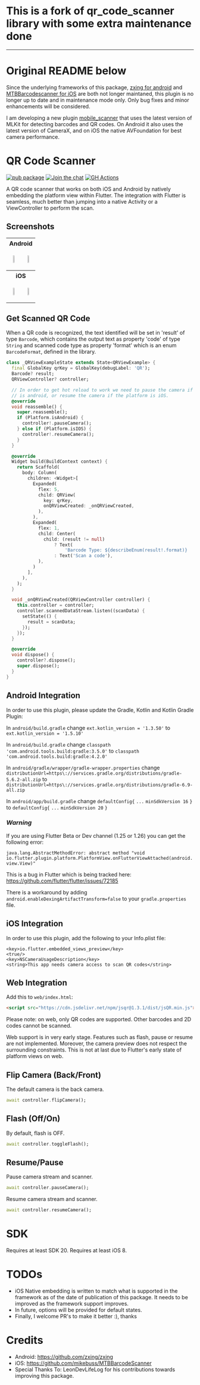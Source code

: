 # This is a fork of qr_code_scanner library with some extra maintenance done

---

# Original README below

Since the underlying frameworks of this package, [zxing for android](https://github.com/zxing/zxing) and [MTBBarcodescanner for iOS](https://github.com/mikebuss/MTBBarcodeScanner) are both not longer maintaned, this plugin is no longer up to date and in maintenance mode only. Only bug fixes and minor enhancements will be considered.

I am developing a new plugin [mobile_scanner](https://pub.dev/packages/mobile_scanner) that uses the latest version of MLKit for detecting barcodes and QR codes. On Android it also uses the latest version of CameraX, and on iOS the native AVFoundation for best camera performance.

# QR Code Scanner

[![pub package](https://img.shields.io/pub/v/qr_code_scanner_plus?include_prereleases)](https://pub.dartlang.org/packages/qr_code_scanner_plus)
[![Join the chat](https://img.shields.io/discord/829004904600961054)](https://discord.gg/aZujk84f6V)
[![GH Actions](https://github.com/juliuscanute/qr_code_scanner_plus/workflows/dart/badge.svg)](https://github.com/juliuscanute/qr_code_scanner_plus/actions)

A QR code scanner that works on both iOS and Android by natively embedding the platform view within Flutter. The integration with Flutter is seamless, much better than jumping into a native Activity or a ViewController to perform the scan.

## Screenshots

<table>
<tr>
<th colspan="2">
Android
</th>
</tr>

<tr>
<td>
<p align="center">
<img src="https://raw.githubusercontent.com/juliuscanute/qr_code_scanner/master/.resources/android-app-screen-one.jpg" width="30%" height="30%">
</p>
</td>
<td>
<p align="center">
<img src="https://raw.githubusercontent.com/juliuscanute/qr_code_scanner/master/.resources/android-app-screen-two.jpg" width="30%" height="30%">
</p>
</td>
</tr>

<tr>
<th colspan="2">
iOS
</th>
</tr>

<tr>
<td>
<p align="center">
<img src="https://raw.githubusercontent.com/juliuscanute/qr_code_scanner/master/.resources/ios-app-screen-one.png" width="30%" height="30%">
</p>
</td>
<td>
<p align="center">
<img src="https://raw.githubusercontent.com/juliuscanute/qr_code_scanner/master/.resources/ios-app-screen-two.png" width="30%" height="30%">
</p>
</td>
</tr>

</table>

## Get Scanned QR Code

When a QR code is recognized, the text identified will be set in 'result' of type `Barcode`, which contains the output text as property 'code' of type `String` and scanned code type as property 'format' which is an enum `BarcodeFormat`, defined in the library.

```dart
class _QRViewExampleState extends State<QRViewExample> {
  final GlobalKey qrKey = GlobalKey(debugLabel: 'QR');
  Barcode? result;
  QRViewController? controller;

  // In order to get hot reload to work we need to pause the camera if the platform
  // is android, or resume the camera if the platform is iOS.
  @override
  void reassemble() {
    super.reassemble();
    if (Platform.isAndroid) {
      controller!.pauseCamera();
    } else if (Platform.isIOS) {
      controller!.resumeCamera();
    }
  }

  @override
  Widget build(BuildContext context) {
    return Scaffold(
      body: Column(
        children: <Widget>[
          Expanded(
            flex: 5,
            child: QRView(
              key: qrKey,
              onQRViewCreated: _onQRViewCreated,
            ),
          ),
          Expanded(
            flex: 1,
            child: Center(
              child: (result != null)
                  ? Text(
                      'Barcode Type: ${describeEnum(result!.format)}   Data: ${result!.code}')
                  : Text('Scan a code'),
            ),
          )
        ],
      ),
    );
  }

  void _onQRViewCreated(QRViewController controller) {
    this.controller = controller;
    controller.scannedDataStream.listen((scanData) {
      setState(() {
        result = scanData;
      });
    });
  }

  @override
  void dispose() {
    controller?.dispose();
    super.dispose();
  }
}

```

## Android Integration

In order to use this plugin, please update the Gradle, Kotlin and Kotlin Gradle Plugin:

In `android/build.gradle` change `ext.kotlin_version = '1.3.50'` to `ext.kotlin_version = '1.5.10'`

In `android/build.gradle` change `classpath 'com.android.tools.build:gradle:3.5.0'` to `classpath 'com.android.tools.build:gradle:4.2.0'`

In `android/gradle/wrapper/gradle-wrapper.properties` change `distributionUrl=https\://services.gradle.org/distributions/gradle-5.6.2-all.zip` to `distributionUrl=https\://services.gradle.org/distributions/gradle-6.9-all.zip`

In `android/app/build.gradle` change
`defaultConfig{`
`...`
`minSdkVersion 16`
`}` to
`defaultConfig{`
`...`
`minSdkVersion 20`
`}`

### _Warning_

If you are using Flutter Beta or Dev channel (1.25 or 1.26) you can get the following error:

`java.lang.AbstractMethodError: abstract method "void io.flutter.plugin.platform.PlatformView.onFlutterViewAttached(android.view.View)"`

This is a bug in Flutter which is being tracked here: https://github.com/flutter/flutter/issues/72185

There is a workaround by adding `android.enableDexingArtifactTransform=false` to your `gradle.properties` file.

## iOS Integration

In order to use this plugin, add the following to your Info.plist file:

```
<key>io.flutter.embedded_views_preview</key>
<true/>
<key>NSCameraUsageDescription</key>
<string>This app needs camera access to scan QR codes</string>
```

## Web Integration

Add this to `web/index.html`:

```html
<script src="https://cdn.jsdelivr.net/npm/jsqr@1.3.1/dist/jsQR.min.js"></script>
```

Please note: on web, only QR codes are supported. Other barcodes and 2D codes cannot be scanned.

Web support is in very early stage. Features such as flash, pause or resume are not implemented. Moreover, the camera
preview does not respect the surrounding constraints. This is not at last due to Flutter's early state of platform views
on web.

## Flip Camera (Back/Front)

The default camera is the back camera.

```dart
await controller.flipCamera();
```

## Flash (Off/On)

By default, flash is OFF.

```dart
await controller.toggleFlash();
```

## Resume/Pause

Pause camera stream and scanner.

```dart
await controller.pauseCamera();
```

Resume camera stream and scanner.

```dart
await controller.resumeCamera();
```

# SDK

Requires at least SDK 20.
Requires at least iOS 8.

# TODOs

- iOS Native embedding is written to match what is supported in the framework as of the date of publication of this package. It needs to be improved as the framework support improves.
- In future, options will be provided for default states.
- Finally, I welcome PR's to make it better :), thanks

# Credits

- Android: https://github.com/zxing/zxing
- iOS: https://github.com/mikebuss/MTBBarcodeScanner
- Special Thanks To: LeonDevLifeLog for his contributions towards improving this package.
